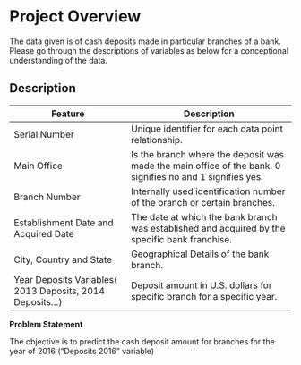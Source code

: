 # Project Overview

The data given is of cash deposits made in particular branches of a bank. Please go through the descriptions of variables as below for a conceptional understanding of the data.

## Description
|  Feature  |  Description  |
| ---  |  --- |
|  Serial Number  |  Unique identifier for each data point relationship.  |
| Main Office |Is the branch where the deposit was made the main office of the bank. 0 signifies no and 1 signifies yes. |
| Branch Number |Internally used identification number of the branch or certain branches. |
| Establishment Date and Acquired Date |The date at which the bank branch was established and acquired by the specific bank franchise. |
| City, Country and State |	Geographical Details of the bank branch. |
| Year Deposits Variables( 2013 Deposits, 2014 Deposits…) |Deposit amount in U.S. dollars for specific branch for a specific year. |

**Problem Statement**

The objective is to predict the cash deposit amount for branches for the year of 2016 (“Deposits 2016” variable)
